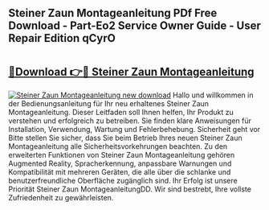 ## Steiner Zaun Montageanleitung PDf Free Download - Part-Eo2 Service Owner Guide - User Repair Edition qCyrO

# <h2><a href="http://df7w86r.blite.top/?on=Steiner+Zaun+Montageanleitung">🔗Download 👉🔴 Steiner Zaun Montageanleitung</a></h2>

[![Steiner Zaun Montageanleitung new download](https://i.imgur.com/lujVjoI.png)](http://df7w86r.blite.top/?on=Steiner+Zaun+Montageanleitung)
Hallo und willkommen in der Bedienungsanleitung für Ihr neu erhaltenes Steiner Zaun Montageanleitung. Dieser Leitfaden soll Ihnen helfen, Ihr Produkt zu verstehen und erfolgreich zu betreiben. Sie finden klare Anweisungen für Installation, Verwendung, Wartung und Fehlerbehebung. Sicherheit geht vor Bitte stellen Sie sicher, dass Sie beim Betrieb Ihres neuen Steiner Zaun Montageanleitung alle Sicherheitsvorkehrungen beachten. Zu den erweiterten Funktionen von Steiner Zaun Montageanleitung gehören Augmented Reality, Spracherkennung, anpassbare Warnungen und Kompatibilität mit mehreren Geräten, die alle über die schlanke und benutzerfreundliche Oberfläche zugänglich sind. Ihr Erfolg ist unsere Priorität Steiner Zaun MontageanleitungDD. Wir sind bestrebt, Ihre vollste Zufriedenheit zu gewährleisten.
